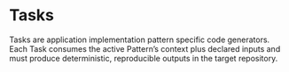 # Tasks

Tasks are application implementation pattern specific code generators. 
Each Task consumes the active Pattern’s context plus declared inputs and must produce deterministic, reproducible outputs in the target repository.
